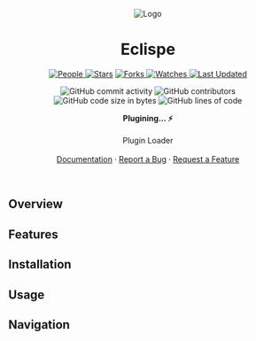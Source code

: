 <p align="center">
  <img src="logo.png" alt="Logo">
</p>

<h1 align="center">Eclispe</h1>

<p align="center">

<a href="https://github.com/adaves1/EclipsePlugin/graphs/contributors">
<img alt="People" src="https://img.shields.io/github/contributors/adaves1/EclipsePlugin?style=flat&color=ffaaf2&label=People"> </a>

<a href="https://github.com/adaves1/EclipsePlugin/stargazers">
<img alt="Stars" src="https://img.shields.io/github/stars/adaves1/EclipsePlugin?style=flat&color=98c379&label=Stars"></a>

<a href="https://github.com/adaves1/EclipsePlugin/network/members">
<img alt="Forks" src="https://img.shields.io/github/forks/adaves1/EclipsePlugin?style=flat&color=66a8e0&label=Forks"> </a>

<a href="https://github.com/adaves1/EclipsePlugin/watchers">
<img alt="Watches" src="https://img.shields.io/github/watchers/adaves1/EclipsePlugin?style=flat&color=f5d08b&label=Watches"> </a>

<a href="https://github.com/adaves1/EclipsePlugin/pulse">
<img alt="Last Updated" src="https://img.shields.io/github/last-commit/adaves1/EclipsePlugin?style=flat&color=e06c75&label="> </a>
</p>

<p align="center">

<img src="https://img.shields.io/github/commit-activity/w/adaves1/EclipsePlugin" alt="GitHub commit activity"/>

<img src="https://img.shields.io/github/contributors/adaves1/EclipsePlugin" alt="GitHub contributors"/>
    
<img src="https://img.shields.io/github/languages/code-size/adaves1/EclipsePlugin" alt="GitHub code size in bytes"/>

<img src="https://img.shields.io/endpoint?url=https://ghloc.vercel.app/api/adaves1/EclipsePlugin/badge?filter=java$&label=lines%20of%20code&color=blue" alt="GitHub lines of code"/>

</p>

<p align="center">
    <strong>Plugining... ⚡ </strong>
  <br>
  <br>
  Plugin Loader
  <br>
  <br>
  <a href="https://github.com/adaves1/EclipsePlugin/wiki">Documentation</a>
  ·
  <a href="https://github.com/adaves1/EclipsePlugin/issues">Report a Bug</a>
  ·
  <a href="https://github.com/adaves1/EclipsePlugin/issues">Request a Feature</a>
</p>

<br>

## Overview


## Features


## Installation


## Usage


## Navigation
